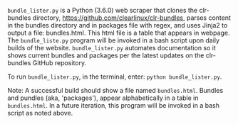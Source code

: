 `bundle_lister.py` is a Python (3.6.0) web scraper that clones the clr-bundles directory, https://github.com/clearlinux/clr-bundles, parses content in the bundles directory and in packages file with regex,
and uses Jinja2 to output a file: bundles.html. This html file is a table that appears in webpage. The `bundle_liste.py` program will be invoked in a bash script upon daily builds of the website. `bundle_lister.py` automates documentation so it shows current bundles and packages per the latest updates on the clr-bundles GitHub repository.  

To run `bundle_lister.py`, in the terminal, enter: `python bundle_lister.py`.

Note: A successful build should show a file named `bundles.html`. Bundles and pundles (aka, 'packages'), appear alphabetically in a table in `bundles.html`. 
In a future iteration, this program  will be invoked in a bash script as noted above.  
